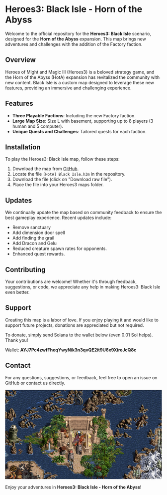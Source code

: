 # Heroes3: Black Isle - Horn of the Abyss

Welcome to the official repository for the **Heroes3: Black Isle** scenario, designed for the **Horn of the Abyss** expansion. This map brings new adventures and challenges with the addition of the Factory faction.

## Overview

Heroes of Might and Magic III (Heroes3) is a beloved strategy game, and the Horn of the Abyss (HotA) expansion has revitalized the community with new content. Black Isle is a custom map designed to leverage these new features, providing an immersive and challenging experience.

## Features

- **Three Playable Factions**: Including the new Factory faction.
- **Large Map Size**: Size L with basement, supporting up to 8 players (3 human and 5 computer).
- **Unique Quests and Challenges**: Tailored quests for each faction.

## Installation

To play the Heroes3: Black Isle map, follow these steps:
1. Download the map from [GitHub](https://github.com/gr0mph/Heroes3-BlackIsle).
2. Locate the file `[HotA] Black Isle.h3m` in the repository.
3. Download the file (click on "Download raw file").
4. Place the file into your Heroes3 maps folder.

## Updates

We continually update the map based on community feedback to ensure the best gameplay experience. Recent updates include:
- Remove sanctuary
- Add dimension door spell
- Add finding the grail
- Add Dracon and Gelu
- Reduced creature spawn rates for opponents.
- Enhanced quest rewards.

## Contributing

Your contributions are welcome! Whether it's through feedback, suggestions, or code, we appreciate any help in making Heroes3: Black Isle even better.

## Support

Creating this map is a labor of love. If you enjoy playing it and would like to support future projects, donations are appreciated but not required.

To donate, simply send Solana to the wallet below (even 0.01 Sol helps). Thank you!

Wallet: **AYJ7Pc4zwfFheqYwyNik3n3qvQE2it9U6x9XireJcQ8c**

## Contact

For any questions, suggestions, or feedback, feel free to open an issue on GitHub or contact us directly.

![](picture/00beatrice_equipment.jpg)

Enjoy your adventures in **Heroes3: Black Isle - Horn of the Abyss**!
